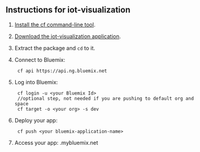 Instructions for iot-visualization
-----------------------------------

1. [Install the cf command-line tool](https://www.ng.bluemix.net/docs/#starters/BuildingWeb.html#install_cf).
2. [Download the iot-visualization application](https://github.com/jeffdare/iot-visualization/archive/v0.1.0.zip).
3. Extract the package and `cd` to it.
4. Connect to Bluemix:

		cf api https://api.ng.bluemix.net

5. Log into Bluemix:

		cf login -u <your Bluemix Id>
		//optional step, not needed if you are pushing to default org and space
		cf target -o <your org> -s dev

6. Deploy your app:

		cf push <your bluemix-application-name>

7. Access your app: <your bluemix-application-name>.mybluemix.net

